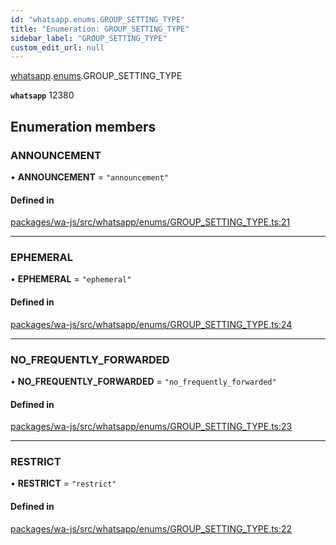 ```yaml
---
id: "whatsapp.enums.GROUP_SETTING_TYPE"
title: "Enumeration: GROUP_SETTING_TYPE"
sidebar_label: "GROUP_SETTING_TYPE"
custom_edit_url: null
---
```


[whatsapp](../namespaces/whatsapp.md).[enums](../namespaces/whatsapp.enums.md).GROUP_SETTING_TYPE

**`whatsapp`** 12380

## Enumeration members

### ANNOUNCEMENT

• **ANNOUNCEMENT** = `"announcement"`

#### Defined in

[packages/wa-js/src/whatsapp/enums/GROUP_SETTING_TYPE.ts:21](https://github.com/wppconnect-team/wa-js/blob/main/src/whatsapp/enums/GROUP_SETTING_TYPE.ts#L21)

___

### EPHEMERAL

• **EPHEMERAL** = `"ephemeral"`

#### Defined in

[packages/wa-js/src/whatsapp/enums/GROUP_SETTING_TYPE.ts:24](https://github.com/wppconnect-team/wa-js/blob/main/src/whatsapp/enums/GROUP_SETTING_TYPE.ts#L24)

___

### NO\_FREQUENTLY\_FORWARDED

• **NO\_FREQUENTLY\_FORWARDED** = `"no_frequently_forwarded"`

#### Defined in

[packages/wa-js/src/whatsapp/enums/GROUP_SETTING_TYPE.ts:23](https://github.com/wppconnect-team/wa-js/blob/main/src/whatsapp/enums/GROUP_SETTING_TYPE.ts#L23)

___

### RESTRICT

• **RESTRICT** = `"restrict"`

#### Defined in

[packages/wa-js/src/whatsapp/enums/GROUP_SETTING_TYPE.ts:22](https://github.com/wppconnect-team/wa-js/blob/main/src/whatsapp/enums/GROUP_SETTING_TYPE.ts#L22)
